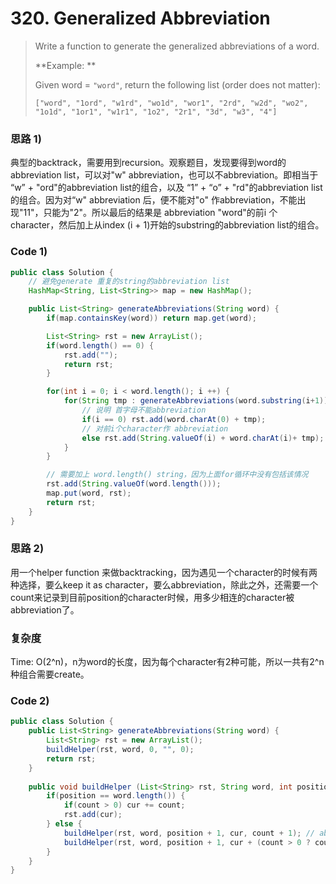 # 320. Generalized Abbreviation

> Write a function to generate the generalized abbreviations of a word.
>
> **Example: **
>
> Given word = `"word"`, return the following list \(order does not matter\):
>
> ```
> ["word", "1ord", "w1rd", "wo1d", "wor1", "2rd", "w2d", "wo2", "1o1d", "1or1", "w1r1", "1o2", "2r1", "3d", "w3", "4"]
> ```

### 思路  1\)

典型的backtrack，需要用到recursion。观察题目，发现要得到word的abbreviation list，可以对"w" abbreviation，也可以不abbreviation。即相当于 “w” + "ord"的abbreviation list的组合，以及 “1” + “o” + "rd"的abbreviation list的组合。因为对“w" abbreviation 后，便不能对"o" 作abbreviation，不能出现"11"，只能为"2"。所以最后的结果是 abbreviation "word"的前i 个character，然后加上从index \(i + 1\)开始的substring的abbreviation list的组合。

### Code  1\)

```java
public class Solution {
    // 避免generate 重复的string的abbreviation list
    HashMap<String, List<String>> map = new HashMap();

    public List<String> generateAbbreviations(String word) {
        if(map.containsKey(word)) return map.get(word);

        List<String> rst = new ArrayList();
        if(word.length() == 0) {
            rst.add("");
            return rst;
        }

        for(int i = 0; i < word.length(); i ++) {
            for(String tmp : generateAbbreviations(word.substring(i+1))) {
                // 说明 首字母不能abbreviation
                if(i == 0) rst.add(word.charAt(0) + tmp);
                // 对前i个character作 abbreviation
                else rst.add(String.valueOf(i) + word.charAt(i)+ tmp);
            }
        }

        // 需要加上 word.length() string，因为上面for循环中没有包括该情况
        rst.add(String.valueOf(word.length()));
        map.put(word, rst);
        return rst;
    }
}
```

### 思路  2\)

用一个helper function 来做backtracking，因为遇见一个character的时候有两种选择，要么keep it as character，要么abbreviation，除此之外，还需要一个count来记录到目前position的character时候，用多少相连的character被abbreviation了。

### 复杂度

Time: O\(2^n\)，n为word的长度，因为每个character有2种可能，所以一共有2^n 种组合需要create。

### Code 2\)

```java
public class Solution {
    public List<String> generateAbbreviations(String word) {
        List<String> rst = new ArrayList();
        buildHelper(rst, word, 0, "", 0);
        return rst;
    }
    
    public void buildHelper (List<String> rst, String word, int position, String cur, int count) {
        if(position == word.length()) {
            if(count > 0) cur += count;
            rst.add(cur);
        } else {
            buildHelper(rst, word, position + 1, cur, count + 1); // abbreviation current character
            buildHelper(rst, word, position + 1, cur + (count > 0 ? count : "") + word.charAt(position), 0); // keep current char
        }
    } 
}
```




